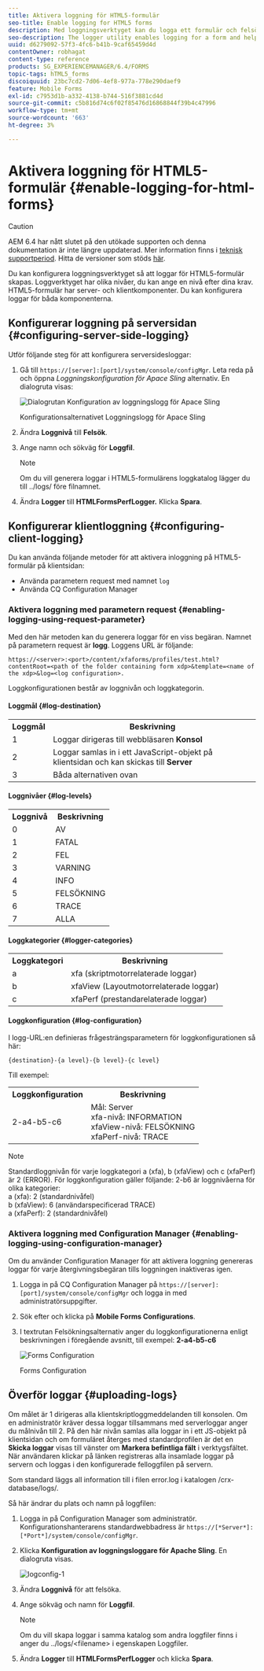 ```yaml
---
title: Aktivera loggning för HTML5-formulär
seo-title: Enable logging for HTML5 forms
description: Med loggningsverktyget kan du logga ett formulär och felsöka formulärrelaterade problem.
seo-description: The logger utility enables logging for a form and helps you debug form-related issues.
uuid: d6279092-57f3-4fc6-b41b-9caf65459d4d
contentOwner: robhagat
content-type: reference
products: SG_EXPERIENCEMANAGER/6.4/FORMS
topic-tags: hTML5_forms
discoiquuid: 23bc7cd2-7d06-4ef8-977a-778e290daef9
feature: Mobile Forms
exl-id: c7953d1b-a332-4138-b744-516f3881cd4d
source-git-commit: c5b816d74c6f02f85476d16868844f39b4c47996
workflow-type: tm+mt
source-wordcount: '663'
ht-degree: 3%

---
```


# Aktivera loggning för HTML5-formulär {#enable-logging-for-html-forms}

>[!CAUTION]
>
>AEM 6.4 har nått slutet på den utökade supporten och denna dokumentation är inte längre uppdaterad. Mer information finns i [teknisk supportperiod](https://helpx.adobe.com/support/programs/eol-matrix.html). Hitta de versioner som stöds [här](https://experienceleague.adobe.com/docs/).

Du kan konfigurera loggningsverktyget så att loggar för HTML5-formulär skapas. Loggverktyget har olika nivåer, du kan ange en nivå efter dina krav. HTML5-formulär har server- och klientkomponenter. Du kan konfigurera loggar för båda komponenterna.

## Konfigurerar loggning på serversidan {#configuring-server-side-logging}

Utför följande steg för att konfigurera serversidesloggar:

1. Gå till `https://[server]:[port]/system/console/configMgr`. Leta reda på och öppna *Loggningskonfiguration för Apace Sling* alternativ. En dialogruta visas:

   ![ Dialogrutan Konfiguration av loggningslogg för Apace Sling](assets/logconfig.png)

   Konfigurationsalternativet Loggningslogg för Apace Sling

1. Ändra **Loggnivå** till **Felsök**.

1. Ange namn och sökväg för **Loggfil**.

   >[!NOTE]
   >
   >Om du vill generera loggar i HTML5-formulärens loggkatalog lägger du till ../logs/ före filnamnet.

1. Ändra **Logger** till **HTMLFormsPerfLogger.** Klicka **Spara**.

## Konfigurerar klientloggning {#configuring-client-logging}

Du kan använda följande metoder för att aktivera inloggning på HTML5-formulär på klientsidan:

* Använda parametern request med namnet `log`
* Använda CQ Configuration Manager

### Aktivera loggning med parametern request {#enabling-logging-using-request-parameter}

Med den här metoden kan du generera loggar för en viss begäran. Namnet på parametern request är **logg**. Loggens URL är följande:

`https://<server>:<port>/content/xfaforms/profiles/test.html?contentRoot=<path of the folder containing form xdp>&template=<name of the xdp>&log=<log configuration>.`

Loggkonfigurationen består av loggnivån och loggkategorin.

#### Loggmål {#log-destination}

<table> 
 <tbody> 
  <tr> 
   <th><strong>Loggmål</strong></th> 
   <th><strong>Beskrivning</strong></th> 
  </tr> 
  <tr> 
   <td>1</td> 
   <td>Loggar dirigeras till webbläsaren <strong>Konsol</strong></td> 
  </tr> 
  <tr> 
   <td>2</td> 
   <td>Loggar samlas in i ett JavaScript-objekt på klientsidan och kan skickas till <strong>Server</strong> </td> 
  </tr> 
  <tr> 
   <td>3</td> 
   <td>Båda alternativen ovan<br /> </td> 
  </tr> 
 </tbody> 
</table>

#### Loggnivåer {#log-levels}

<table> 
 <tbody> 
  <tr> 
   <th>Loggnivå</th> 
   <th>Beskrivning</th> 
  </tr> 
  <tr> 
   <td>0</td> 
   <td>AV<br type="_moz" /> </td> 
  </tr> 
  <tr> 
   <td>1</td> 
   <td>FATAL<br type="_moz" /> </td> 
  </tr> 
  <tr> 
   <td>2</td> 
   <td>FEL<br type="_moz" /> </td> 
  </tr> 
  <tr> 
   <td>3</td> 
   <td>VARNING<br type="_moz" /> </td> 
  </tr> 
  <tr> 
   <td>4</td> 
   <td>INFO<br type="_moz" /> </td> 
  </tr> 
  <tr> 
   <td>5</td> 
   <td>FELSÖKNING<br type="_moz" /> </td> 
  </tr> 
  <tr> 
   <td>6</td> 
   <td>TRACE<br type="_moz" /> </td> 
  </tr> 
  <tr> 
   <td>7</td> 
   <td>ALLA<br type="_moz" /> </td> 
  </tr> 
 </tbody> 
</table>

#### Loggkategorier {#logger-categories}

<table> 
 <tbody> 
  <tr> 
   <th>Loggkategori</th> 
   <th>Beskrivning</th> 
  </tr> 
  <tr> 
   <td>a</td> 
   <td>xfa (skriptmotorrelaterade loggar)</td> 
  </tr> 
  <tr> 
   <td>b</td> 
   <td>xfaView (Layoutmotorrelaterade loggar)<br type="_moz" /> </td> 
  </tr> 
  <tr> 
   <td>c</td> 
   <td>xfaPerf (prestandarelaterade loggar)<br type="_moz" /> </td> 
  </tr> 
 </tbody> 
</table>

#### Loggkonfiguration {#log-configuration}

I logg-URL:en definieras frågesträngsparametern för loggkonfigurationen så här:

`{destination}-{a level}-{b level}-{c level}`

Till exempel:

<table> 
 <tbody> 
  <tr> 
   <th>Loggkonfiguration</th> 
   <th>Beskrivning</th> 
  </tr> 
  <tr> 
   <td>2-a4-b5-c6<br type="_moz" /> </td> 
   <td>Mål: Server<br /> xfa-nivå: INFORMATION<br /> xfaView-nivå: FELSÖKNING<br /> xfaPerf-nivå: TRACE</td> 
  </tr> 
 </tbody> 
</table>

>[!NOTE]
>
>Standardloggnivån för varje loggkategori a (xfa), b (xfaView) och c (xfaPerf) är 2 (ERROR). För loggkonfiguration gäller följande: 2-b6 är loggnivåerna för olika kategorier:\
>a (xfa): 2 (standardnivåfel)\
>b (xfaView): 6 (användarspecificerad TRACE)\
>a (xfaPerf): 2 (standardnivåfel)

### Aktivera loggning med Configuration Manager {#enabling-logging-using-configuration-manager}

Om du använder Configuration Manager för att aktivera loggning genereras loggar för varje återgivningsbegäran tills loggningen inaktiveras igen.

1. Logga in på CQ Configuration Manager på `https://[server]:[port]/system/console/configMgr` och logga in med administratörsuppgifter.
1. Sök efter och klicka på **Mobile Forms Configurations**.
1. I textrutan Felsökningsalternativ anger du loggkonfigurationerna enligt beskrivningen i föregående avsnitt, till exempel: **2-a4-b5-c6**

   ![Forms Configuration](assets/forms_configuration.png)

   Forms Configuration

## Överför loggar {#uploading-logs}

Om målet är 1 dirigeras alla klientskriptloggmeddelanden till konsolen. Om en administratör kräver dessa loggar tillsammans med serverloggar anger du målnivån till 2. På den här nivån samlas alla loggar in i ett JS-objekt på klientsidan och om formuläret återges med standardprofilen är det en **Skicka loggar** visas till vänster om **Markera befintliga fält** i verktygsfältet. När användaren klickar på länken registreras alla insamlade loggar på servern och loggas i den konfigurerade felloggfilen på servern.

Som standard läggs all information till i filen error.log i katalogen /crx-database/logs/.

Så här ändrar du plats och namn på loggfilen:

1. Logga in på Configuration Manager som administratör. Konfigurationshanterarens standardwebbadress är `https://[*Server*]:[*Port*]/system/console/configMgr`.
1. Klicka **Konfiguration av loggningsloggare för Apache Sling**. En dialogruta visas.

   ![logconfig-1](assets/logconfig-1.png)

1. Ändra **Loggnivå** för att felsöka.

1. Ange sökväg och namn för **Loggfil**.

   >[!NOTE]
   >
   >Om du vill skapa loggar i samma katalog som andra loggfiler finns i anger du ../logs/&lt;filename> i egenskapen Loggfiler.

1. Ändra **Logger** till **HTMLFormsPerfLogger** och klicka **Spara**.
